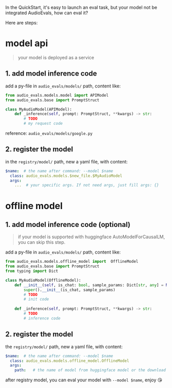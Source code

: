 
In the QuickStart, it's easy to launch an eval task, but your model not be integrated AudioEvals, how can eval it?

Here are steps:

# model api 
> your model is deployed as a service

## 1. add model inference code

add a py-file in `audio_evals/models/` path, content like:

```PYTHON
from audio_evals.models.model import APIModel
from audio_evals.base import PromptStruct

class MyAudioModel(APIModel):
    def _inference(self, prompt: PromptStruct, **kwargs) -> str:
        # TODO
        # my request code
```

reference: `audio_evals/models/google.py`


## 2. register the model

in the `registry/model/` path, new a yaml file, with content:

```yaml
$name:  # the name after command: --model $name
  class: audio_evals.models.$new_file.$MyAudioModel
  args:
    ...  # your specific args. If not need args, just fill args: {}


```


# offline model


## 1. add model inference code (optional)
> if your model is supported with huggingface AutoModelForCausalLM, you can skip this step.

add a py-file in `audio_evals/models/` path, content like:
```PYTHON
from audio_evals.models.offline_model import  OfflineModel
from audio_evals.base import PromptStruct
from typing import Dict

class MyAudioModel(OfflineModel):
    def __init__(self, is_chat: bool, sample_params: Dict[str, any] = None):
        super().__init__(is_chat, sample_params)
        # TODO
        # init code
        
    def _inference(self, prompt: PromptStruct, **kwargs) -> str:
        # TODO
        # inference code
```

## 2. register the model

the `registry/model/` path, new a yaml file, with content:

```yaml
$name:  # the name after command: --model $name
  class: audio_evals.models.offline_model.OfflineModel
  args:
    path:   # the name of model from huggingface model or the download model path download from huggingface


```


after registry model, you can eval your model with `--model $name`, enjoy 😘
